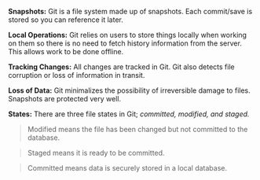 **Snapshots:** Git is a file system made up of snapshots. Each commit/save is stored so you can reference it later.

**Local Operations:** Git relies on users to store things locally when working on them so there is no need to fetch history information from the server. This allows work to be done offline.

**Tracking Changes:** All changes are tracked in Git. Git also detects file corruption or loss of information in transit.

**Loss of Data:** Git minimalizes the possibility of irreversible damage to files. Snapshots are protected very well.

**States:** There are three file states in Git; *committed, modified, and staged.*

> Modified means the file has been changed but not committed to the database.

> Staged means it is ready to be committed.

> Committed means data is securely stored in a local database.